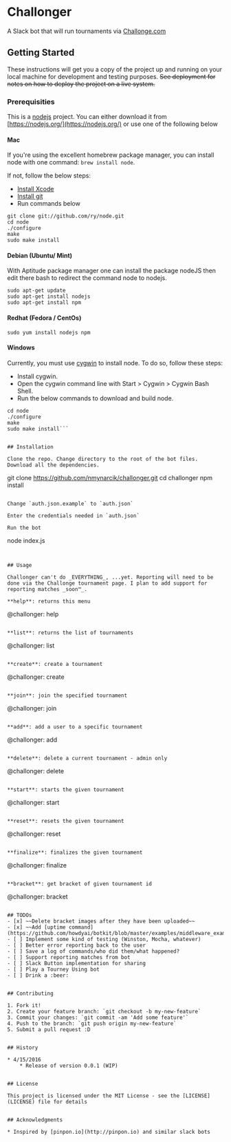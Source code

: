 # Challonger

A Slack bot that will run tournaments via [Challonge.com](Challonge.com)


## Getting Started

These instructions will get you a copy of the project up and running on your local machine for development and testing purposes. ~~See deployment for notes on how to deploy the project on a live system.~~


### Prerequisities

This is a [nodejs](https://nodejs.org/) project. You can either download it from [https://nodejs.org/](https://nodejs.org/) or use one of the following below


#### Mac
If you're using the excellent homebrew package manager, you can install node with one command: `brew install node`.

If not, follow the below steps:
* [Install Xcode](http://developer.apple.com/technologies/tools/)
* [Install git](https://help.github.com/articles/set-up-git/)
* Run commands below

```
git clone git://github.com/ry/node.git
cd node
./configure
make
sudo make install
```

#### Debian (Ubuntu/ Mint)
With Aptitude package manager one can install the package nodeJS then edit there bash to redirect the command node to nodejs.
```
sudo apt-get update
sudo apt-get install nodejs
sudo apt-get install npm
```

#### Redhat (Fedora / CentOs)
```sudo yum install nodejs npm```

#### Windows
Currently, you must use [cygwin](http://www.cygwin.com/) to install node. To do so, follow these steps:
* Install cygwin.
* Open the cygwin command line with Start > Cygwin > Cygwin Bash Shell.
* Run the below commands to download and build node.
```git clone git://github.com/ry/node.git
cd node
./configure
make
sudo make install```


## Installation

Clone the repo. Change directory to the root of the bot files. Download all the dependencies.
```
git clone https://github.com/nmynarcik/challonger.git
cd challonger
npm install
```

Change `auth.json.example` to `auth.json`

Enter the credentials needed in `auth.json`

Run the bot
```
node index.js
```


## Usage

Challonger can't do _EVERYTHING_, ...yet. Reporting will need to be done via the Challonge tournament page. I plan to add support for reporting matches _soon™_.

**help**​: returns this menu
```
@challonger: help
```

​**list**​: returns the list of tournaments
```
@challonger: list
```

​**create**​: create a tournament
```
@challonger: create
```

​**join**​: join the specified tournament
```
@challonger: join <tournament id>
```

​**add**​: add a user to a specific tournament
```
@challonger: add <username> <tournament id>
```

​**delete**​: delete a current tournament - admin only
```
@challonger: delete <tournament id>
```

​**start**​: starts the given tournament
```
@challonger: start <tournament id>
```

​**reset**​: resets the given tournament
```
@challonger: reset <tournament id>
```

​**finalize**​: finalizes the given tournament
```
@challonger: finalize <tournament id>
```

​**bracket**​: get bracket of given tournament id
```
@challonger: bracket <tournament id>
```

## TODOs
- [x] ~~Delete bracket images after they have been uploaded~~
- [x] ~~Add [uptime command](https://github.com/howdyai/botkit/blob/master/examples/middleware_example.js)~~
- [ ] Implement some kind of testing (Winston, Mocha, whatever)
- [ ] Better error reporting back to the user
- [ ] Save a log of commands/who did them/what happened?
- [ ] Support reporting matches from bot
- [ ] Slack Button implementation for sharing
- [ ] Play a Tourney Using bot
- [ ] Drink a :beer:


## Contributing

1. Fork it!
2. Create your feature branch: `git checkout -b my-new-feature`
3. Commit your changes: `git commit -am 'Add some feature'`
4. Push to the branch: `git push origin my-new-feature`
5. Submit a pull request :D


## History

* 4/15/2016
    * Release of version 0.0.1 (WIP)


## License

This project is licensed under the MIT License - see the [LICENSE](LICENSE) file for details


## Acknowledgments

* Inspired by [pinpon.io](http://pinpon.io) and similar slack bots
